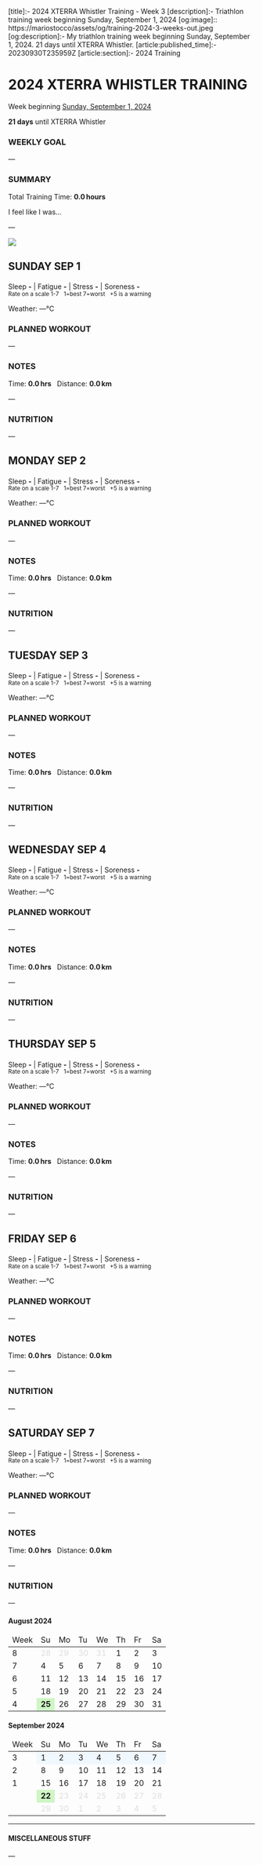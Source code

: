 [title]:- 2024 XTERRA Whistler Training - Week 3
[description]:- Triathlon training week beginning Sunday, September 1, 2024
[og:image]:: https://mariostocco/assets/og/training-2024-3-weeks-out.jpeg
[og:description]:- My triathlon training week beginning Sunday, September 1, 2024. 21 days until XTERRA Whistler.
[article:published_time]:- 20230930T235959Z
[article:section]:- 2024 Training



# 2024 XTERRA WHISTLER TRAINING
Week beginning [Sunday, September 1, 2024](javascript:flick('sun');)

**21 days** until XTERRA Whistler

### WEEKLY GOAL
&mdash;

### SUMMARY
Total Training Time: **0.0&#8239;hours**

I feel like I was... <!--LAGGING  MAINTAINING  BUILDING  PEAKING  OVERREACHING-->

&mdash;





![](/assets/svg/image-977x550.svg)

## SUNDAY SEP 1
Sleep **-** | Fatigue **-** | Stress **-** | Soreness **-**
<sup><br />Rate on a scale 1-7 &nbsp; 1=best 7=worst &nbsp; +5 is a warning</sup>

Weather: &mdash;°C

### PLANNED WORKOUT
&mdash;

### NOTES
Time: **0.0&#8239;hrs** &nbsp; Distance: **0.0&#8239;km**

&mdash;

### NUTRITION
&mdash;



<!---->
## MONDAY SEP 2
Sleep **-** | Fatigue **-** | Stress **-** | Soreness **-**
<sup><br />Rate on a scale 1-7 &nbsp; 1=best 7=worst &nbsp; +5 is a warning</sup>

Weather: &mdash;°C

### PLANNED WORKOUT
&mdash;

### NOTES
Time: **0.0&#8239;hrs** &nbsp; Distance: **0.0&#8239;km**

&mdash;

### NUTRITION
&mdash;



<!---->
## TUESDAY SEP 3
Sleep **-** | Fatigue **-** | Stress **-** | Soreness **-**
<sup><br />Rate on a scale 1-7 &nbsp; 1=best 7=worst &nbsp; +5 is a warning</sup>

Weather: &mdash;°C

### PLANNED WORKOUT
&mdash;

### NOTES
Time: **0.0&#8239;hrs** &nbsp; Distance: **0.0&#8239;km**

&mdash;

### NUTRITION
&mdash;



<!---->
## WEDNESDAY SEP 4
Sleep **-** | Fatigue **-** | Stress **-** | Soreness **-**
<sup><br />Rate on a scale 1-7 &nbsp; 1=best 7=worst &nbsp; +5 is a warning</sup>

Weather: &mdash;°C

### PLANNED WORKOUT
&mdash;

### NOTES
Time: **0.0&#8239;hrs** &nbsp; Distance: **0.0&#8239;km**

&mdash;

### NUTRITION
&mdash;



<!---->
## THURSDAY SEP 5
Sleep **-** | Fatigue **-** | Stress **-** | Soreness **-**
<sup><br />Rate on a scale 1-7 &nbsp; 1=best 7=worst &nbsp; +5 is a warning</sup>

Weather: &mdash;°C

### PLANNED WORKOUT
&mdash;

### NOTES
Time: **0.0&#8239;hrs** &nbsp; Distance: **0.0&#8239;km**

&mdash;

### NUTRITION
&mdash;



<!---->
## FRIDAY SEP 6
Sleep **-** | Fatigue **-** | Stress **-** | Soreness **-**
<sup><br />Rate on a scale 1-7 &nbsp; 1=best 7=worst &nbsp; +5 is a warning</sup>

Weather: &mdash;°C

### PLANNED WORKOUT
&mdash;

### NOTES
Time: **0.0&#8239;hrs** &nbsp; Distance: **0.0&#8239;km**

&mdash;

### NUTRITION
&mdash;



<!---->
## SATURDAY SEP 7
Sleep **-** | Fatigue **-** | Stress **-** | Soreness **-**
<sup><br />Rate on a scale 1-7 &nbsp; 1=best 7=worst &nbsp; +5 is a warning</sup>

Weather: &mdash;°C

### PLANNED WORKOUT
&mdash;

### NOTES
Time: **0.0&#8239;hrs** &nbsp; Distance: **0.0&#8239;km**

&mdash;

### NUTRITION
&mdash;



<!---->
<div class="month"><h4>August 2024</h4><table><thead><tr style="border:0;"><td>Week</td><td class="day">Su</td><td class="day">Mo</td><td class="day">Tu</td><td class="day">We</td><td class="day">Th</td><td class="day">Fr</td><td class="day">Sa</td></tr></thead><tbody><tr><td class="week" onclick="javascript:cellClick(8,'');">8</td><td class="day" style="color:#dddddd;">28</td><td class="day" style="color:#dddddd;">29</td><td class="day" style="color:#dddddd;">30</td><td class="day" style="color:#dddddd;">31</td><td class="day" style="" id="c20240801" onclick="javascript:cellClick(8,'thu');">1</td><td class="day" style="" id="c20240802" onclick="javascript:cellClick(8,'fri');">2</td><td class="day" style="" id="c20240803" onclick="javascript:cellClick(8,'sat');">3</td></tr><tr><td class="week" onclick="javascript:cellClick(7,'');">7</td><td class="day" style="" id="c20240804" onclick="javascript:cellClick(7,'sun');">4</td><td class="day" style="" id="c20240805" onclick="javascript:cellClick(7,'mon');">5</td><td class="day" style="" id="c20240806" onclick="javascript:cellClick(7,'tue');">6</td><td class="day" style="" id="c20240807" onclick="javascript:cellClick(7,'wed');">7</td><td class="day" style="" id="c20240808" onclick="javascript:cellClick(7,'thu');">8</td><td class="day" style="" id="c20240809" onclick="javascript:cellClick(7,'fri');">9</td><td class="day" style="" id="c20240810" onclick="javascript:cellClick(7,'sat');">10</td></tr><tr><td class="week" onclick="javascript:cellClick(6,'');">6</td><td class="day" style="" id="c20240811" onclick="javascript:cellClick(6,'sun');">11</td><td class="day" style="" id="c20240812" onclick="javascript:cellClick(6,'mon');">12</td><td class="day" style="" id="c20240813" onclick="javascript:cellClick(6,'tue');">13</td><td class="day" style="" id="c20240814" onclick="javascript:cellClick(6,'wed');">14</td><td class="day" style="" id="c20240815" onclick="javascript:cellClick(6,'thu');">15</td><td class="day" style="" id="c20240816" onclick="javascript:cellClick(6,'fri');">16</td><td class="day" style="" id="c20240817" onclick="javascript:cellClick(6,'sat');">17</td></tr><tr><td class="week" onclick="javascript:cellClick(5,'');">5</td><td class="day" style="" id="c20240818" onclick="javascript:cellClick(5,'sun');">18</td><td class="day" style="" id="c20240819" onclick="javascript:cellClick(5,'mon');">19</td><td class="day" style="" id="c20240820" onclick="javascript:cellClick(5,'tue');">20</td><td class="day" style="" id="c20240821" onclick="javascript:cellClick(5,'wed');">21</td><td class="day" style="" id="c20240822" onclick="javascript:cellClick(5,'thu');">22</td><td class="day" style="" id="c20240823" onclick="javascript:cellClick(5,'fri');">23</td><td class="day" style="" id="c20240824" onclick="javascript:cellClick(5,'sat');">24</td></tr><tr><td class="week" onclick="javascript:cellClick(4,'');">4</td><td class="day" style="background-color:#cef6c4;font-weight:bold;" id="c20240825" onclick="javascript:cellClick(4,'sun');">25</td><td class="day" style="" id="c20240826" onclick="javascript:cellClick(4,'mon');">26</td><td class="day" style="" id="c20240827" onclick="javascript:cellClick(4,'tue');">27</td><td class="day" style="" id="c20240828" onclick="javascript:cellClick(4,'wed');">28</td><td class="day" style="" id="c20240829" onclick="javascript:cellClick(4,'thu');">29</td><td class="day" style="" id="c20240830" onclick="javascript:cellClick(4,'fri');">30</td><td class="day" style="" id="c20240831" onclick="javascript:cellClick(4,'sat');">31</td></tr></tbody></table></div>
<div class="month"><h4>September 2024</h4><table><thead><tr style="border:0;"><td>Week</td><td class="day">Su</td><td class="day">Mo</td><td class="day">Tu</td><td class="day">We</td><td class="day">Th</td><td class="day">Fr</td><td class="day">Sa</td></tr></thead><tbody><tr><td class="week" onclick="javascript:cellClick(3,'');">3</td><td class="day" style="background-color:aliceblue;" id="c20240901" onclick="javascript:flick('sun');">1</td><td class="day" style="background-color:aliceblue;" id="c20240902" onclick="javascript:flick('mon');">2</td><td class="day" style="background-color:aliceblue;" id="c20240903" onclick="javascript:flick('tue');">3</td><td class="day" style="background-color:aliceblue;" id="c20240904" onclick="javascript:flick('wed');">4</td><td class="day" style="background-color:aliceblue;" id="c20240905" onclick="javascript:flick('thu');">5</td><td class="day" style="background-color:aliceblue;" id="c20240906" onclick="javascript:flick('fri');">6</td><td class="day" style="background-color:aliceblue;" id="c20240907" onclick="javascript:flick('sat');">7</td></tr><tr><td class="week" onclick="javascript:cellClick(2,'');">2</td><td class="day" style="" id="c20240908" onclick="javascript:cellClick(2,'sun');">8</td><td class="day" style="" id="c20240909" onclick="javascript:cellClick(2,'mon');">9</td><td class="day" style="" id="c20240910" onclick="javascript:cellClick(2,'tue');">10</td><td class="day" style="" id="c20240911" onclick="javascript:cellClick(2,'wed');">11</td><td class="day" style="" id="c20240912" onclick="javascript:cellClick(2,'thu');">12</td><td class="day" style="" id="c20240913" onclick="javascript:cellClick(2,'fri');">13</td><td class="day" style="" id="c20240914" onclick="javascript:cellClick(2,'sat');">14</td></tr><tr><td class="week" onclick="javascript:cellClick(1,'');">1</td><td class="day" style="" id="c20240915" onclick="javascript:cellClick(1,'sun');">15</td><td class="day" style="" id="c20240916" onclick="javascript:cellClick(1,'mon');">16</td><td class="day" style="" id="c20240917" onclick="javascript:cellClick(1,'tue');">17</td><td class="day" style="" id="c20240918" onclick="javascript:cellClick(1,'wed');">18</td><td class="day" style="" id="c20240919" onclick="javascript:cellClick(1,'thu');">19</td><td class="day" style="" id="c20240920" onclick="javascript:cellClick(1,'fri');">20</td><td class="day" style="" id="c20240921" onclick="javascript:cellClick(1,'sat');">21</td></tr><tr><td class="week"></td><td class="day" style="background-color:#cef6c4;font-weight:bold;">22</td><td class="day" style="color:#dddddd;">23</td><td class="day" style="color:#dddddd;">24</td><td class="day" style="color:#dddddd;">25</td><td class="day" style="color:#dddddd;">26</td><td class="day" style="color:#dddddd;">27</td><td class="day" style="color:#dddddd;">28</td></tr><tr><td class="week"></td><td class="day" style="color:#dddddd;">29</td><td class="day" style="color:#dddddd;">30</td><td class="day" style="color:#dddddd;">1</td><td class="day" style="color:#dddddd;">2</td><td class="day" style="color:#dddddd;">3</td><td class="day" style="color:#dddddd;">4</td><td class="day" style="color:#dddddd;">5</td></tr></tbody></table></div>

---

#### MISCELLANEOUS STUFF
&mdash;

